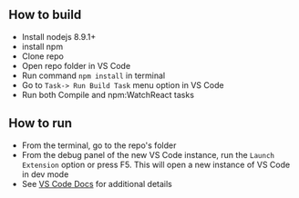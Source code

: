 ## How to build
- Install nodejs 8.9.1+
- install npm
- Clone repo
- Open repo folder in VS Code
- Run command `npm install` in terminal
- Go to `Task-> Run Build Task` menu option in VS Code
- Run both Compile and npm:WatchReact tasks

## How to run
- From the terminal, go to the repo's folder
- From the debug panel of the new VS Code instance, run the `Launch Extension` option or press F5. This will open a new instance of VS Code in dev mode
- See [VS Code Docs](https://code.visualstudio.com/docs/extensions/developing-extensions#_launching-your-extension) for additional details
